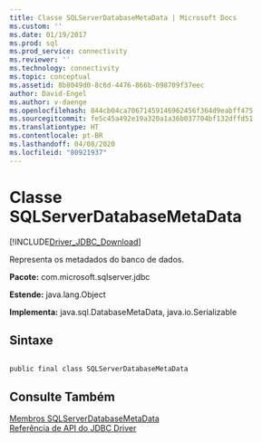 ```yaml
---
title: Classe SQLServerDatabaseMetaData | Microsoft Docs
ms.custom: ''
ms.date: 01/19/2017
ms.prod: sql
ms.prod_service: connectivity
ms.reviewer: ''
ms.technology: connectivity
ms.topic: conceptual
ms.assetid: 8b8049d0-8c6d-4476-866b-098709f37eec
author: David-Engel
ms.author: v-daenge
ms.openlocfilehash: 844cb04ca70671459146962456f364d9eabff475
ms.sourcegitcommit: fe5c45a492e19a320a1a36b037704bf132dffd51
ms.translationtype: HT
ms.contentlocale: pt-BR
ms.lasthandoff: 04/08/2020
ms.locfileid: "80921937"
---
```

# <a name="sqlserverdatabasemetadata-class"></a>Classe SQLServerDatabaseMetaData
[!INCLUDE[Driver_JDBC_Download](../../../includes/driver_jdbc_download.md)]

  Representa os metadados do banco de dados.  
  
 **Pacote:** com.microsoft.sqlserver.jdbc  
  
 **Estende:** java.lang.Object  
  
 **Implementa:** java.sql.DatabaseMetaData, java.io.Serializable  
  
## <a name="syntax"></a>Sintaxe  
  
```  
  
public final class SQLServerDatabaseMetaData  
```  
  
## <a name="see-also"></a>Consulte Também  
 [Membros SQLServerDatabaseMetaData](../../../connect/jdbc/reference/sqlserverdatabasemetadata-members.md)   
 [Referência de API do JDBC Driver](../../../connect/jdbc/reference/jdbc-driver-api-reference.md)  
  
  
